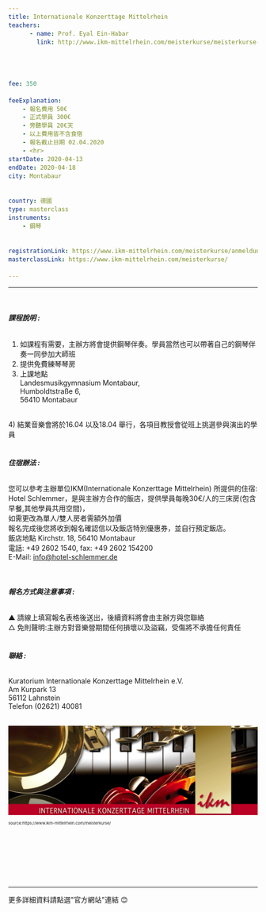 ```yaml
---
title: Internationale Konzerttage Mittelrhein
teachers:
      - name: Prof. Eyal Ein-Habar
        link: http://www.ikm-mittelrhein.com/meisterkurse/meisterkurse-masterclasses-2020/




fee: 350

feeExplanation: 
    - 報名費用 50€
    - 正式學員 300€
    - 旁聽學員 20€天
    - 以上費用皆不含食宿
    - 報名截止日期 02.04.2020
    - <hr>
startDate: 2020-04-13
endDate: 2020-04-18
city: Montabaur
      

country: 德國
type: masterclass
instruments:
    - 鋼琴
    

registrationLink: https://www.ikm-mittelrhein.com/meisterkurse/anmeldung-application/
masterclassLink: https://www.ikm-mittelrhein.com/meisterkurse/
    
---
```

<hr><br>

###### __課程說明 :__<br> 

1) 如課程有需要，主辦方將會提供鋼琴伴奏。學員當然也可以帶著自己的鋼琴伴奏一同參加大師班<br>
2) 提供免費練琴琴房<br>
3) 上課地點<br>
Landesmusikgymnasium Montabaur,<br>
Humboldtstraße 6,<br>
56410 Montabaur<br>
<br>
4) 結業音樂會將於16.04 以及18.04 舉行，各項目教授會從班上挑選參與演出的學員<br>
<br> 

###### __住宿辦法 :__<br>
您可以參考主辦單位IKM(Internationale Konzerttage Mittelrhein) 所提供的住宿:<br>
Hotel Schlemmer，是與主辦方合作的飯店，提供學員每晚30€/人的三床房(包含早餐,其他學員共用空間)，<br>
如需更改為單人/雙人房者需額外加價<br>
報名完成後您將收到報名確認信以及飯店特別優惠券，並自行預定飯店。<br>
飯店地點 Kirchstr. 18, 56410 Montabaur<br>
電話: +49 2602 1540, fax: +49 2602 154200<br> 
E-Mail: info@hotel-schlemmer.de<br>
 
<br> 

###### __報名方式與注意事項 :__<br>
▲ 請線上填寫報名表格後送出，後續資料將會由主辦方與您聯絡<br>
△ 免則聲明:主辦方對音樂營期間任何損壞以及盜竊，受傷將不承擔任何責任<br> 
<br>



###### __聯絡 :__<br>
Kuratorium Internationale Konzerttage Mittelrhein e.V.<br> 
Am Kurpark 13<br> 
56112 Lahnstein<br> 
Telefon (02621) 40081<br> 
<br>


<img src="/assets/img/IKM.png" class="img-fluid" alt="...">
<p style="font-size: 8px">source:https://www.ikm-mittelrhein.com/meisterkurse/</p>

<br>
<br>
<br>
<br>
<br>
<br>
<hr>
更多詳細資料請點選"官方網站"連結 😊
